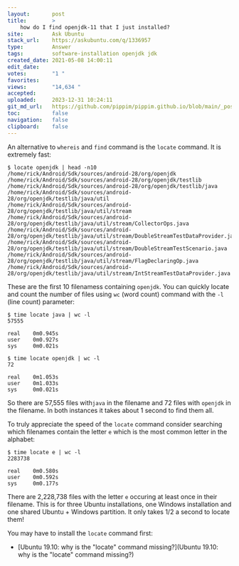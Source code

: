 ```yaml
---
layout:       post
title:        >
    how do I find openjdk-11 that I just installed?
site:         Ask Ubuntu
stack_url:    https://askubuntu.com/q/1336957
type:         Answer
tags:         software-installation openjdk jdk
created_date: 2021-05-08 14:00:11
edit_date:    
votes:        "1 "
favorites:    
views:        "14,634 "
accepted:     
uploaded:     2023-12-31 10:24:11
git_md_url:   https://github.com/pippim/pippim.github.io/blob/main/_posts/2021/2021-05-08-how-do-I-find-openjdk-11-that-I-just-installed_.md
toc:          false
navigation:   false
clipboard:    false
---
```


An alternative to `whereis` and `find` command is the `locate` command. It is extremely fast:

``` 
$ locate openjdk | head -n10
/home/rick/Android/Sdk/sources/android-28/org/openjdk
/home/rick/Android/Sdk/sources/android-28/org/openjdk/testlib
/home/rick/Android/Sdk/sources/android-28/org/openjdk/testlib/java
/home/rick/Android/Sdk/sources/android-28/org/openjdk/testlib/java/util
/home/rick/Android/Sdk/sources/android-28/org/openjdk/testlib/java/util/stream
/home/rick/Android/Sdk/sources/android-28/org/openjdk/testlib/java/util/stream/CollectorOps.java
/home/rick/Android/Sdk/sources/android-28/org/openjdk/testlib/java/util/stream/DoubleStreamTestDataProvider.java
/home/rick/Android/Sdk/sources/android-28/org/openjdk/testlib/java/util/stream/DoubleStreamTestScenario.java
/home/rick/Android/Sdk/sources/android-28/org/openjdk/testlib/java/util/stream/FlagDeclaringOp.java
/home/rick/Android/Sdk/sources/android-28/org/openjdk/testlib/java/util/stream/IntStreamTestDataProvider.java

```

These are the first 10 filenamess containing `openjdk`. You can quickly locate and count the number of files using `wc` (word count) command with the `-l` (line count) parameter:

``` 
$ time locate java | wc -l
57555

real	0m0.945s
user	0m0.927s
sys 	0m0.021s

$ time locate openjdk | wc -l
72

real	0m1.053s
user	0m1.033s
sys 	0m0.021s

```

So there are 57,555 files with`java` in the filename and 72 files with `openjdk` in the filename. In both instances it takes about 1 second to find them all.

To truly appreciate the speed of the `locate` command consider searching which filenames contain the letter `e` which is the most common letter in the alphabet:

``` 
$ time locate e | wc -l
2283738

real	0m0.580s
user	0m0.592s
sys 	0m0.177s
```

There are 2,228,738 files with the letter `e` occuring at least once in their filename. This is for three Ubuntu installations, one Windows installation and one shared Ubuntu + Windows partition. It only takes 1/2 a second to locate them!

You may have to install the `locate` command first:

- [Ubuntu 19.10: why is the &quot;locate&quot; command missing?](Ubuntu 19.10: why is the &quot;locate&quot; command missing?)


